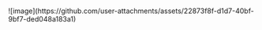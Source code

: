 <p align = "center"><img = scr"https://img.freepik.com/free-vector/cyber-security-concept_53876-90448.jpg?t=st=1746401012~exp=1746404612~hmac=32d5307993154b7d23a60fd5d314853b5e26338beadd1b02c2a2d683f4367fd7&w=996"></p>
![image](https://github.com/user-attachments/assets/22873f8f-d1d7-40bf-9bf7-ded048a183a1)


<!--
**CheriannePeterson/CheriannePeterson** is a ✨ _special_ ✨ repository because its `README.md` (this file) appears on your GitHub profile.

Here are some ideas to get you started:

- 🔭 I’m currently working on ...
- 🌱 I’m currently learning ...
- 👯 I’m looking to collaborate on ...
- 🤔 I’m looking for help with ...
- 💬 Ask me about ...
- 📫 How to reach me: ...
- 😄 Pronouns: ...
- ⚡ Fun fact: ...
-->
